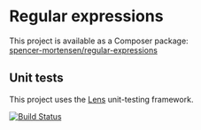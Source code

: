 # Regular expressions

This project is available as a Composer package:   
[spencer-mortensen/regular-expressions](https://packagist.org/packages/spencer-mortensen/regular-expressions)


## Unit tests

This project uses the [Lens](http://lens.guide) unit-testing framework.

[![Build Status](https://travis-ci.org/Spencer-Mortensen/parser.png?branch=master)](https://travis-ci.org/Spencer-Mortensen/parser)
